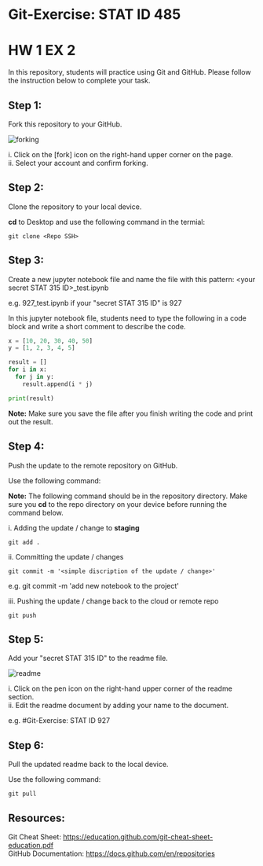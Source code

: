 # Git-Exercise: STAT ID 485

# HW 1 EX 2

In this repository, students will practice using Git and GitHub. Please follow the instruction below to complete your task.

## Step 1:
Fork this repository to your GitHub.

![forking](img/forking.png)

i. Click on the [fork] icon on the right-hand upper corner on the page.  
ii. Select your account and confirm forking.

## Step 2:
Clone the repository to your local device.

**cd** to Desktop and use the following command in the termial:

```
git clone <Repo SSH>
```

## Step 3:
Create a new jupyter notebook file and name the file with this pattern: \<your secret STAT 315 ID>_test.ipynb

e.g. 927_test.ipynb   if your "secret STAT 315 ID" is 927

In this jupyter notebook file, students need to type the following in a code block and write a short comment to describe the code.
  
``` python
x = [10, 20, 30, 40, 50]
y = [1, 2, 3, 4, 5]

result = []
for i in x:
  for j in y:
    result.append(i * j)

print(result)
```
  
**Note:** Make sure you save the file after you finish writing the code and print out the result.

## Step 4:
Push the update to the remote repository on GitHub.

Use the following command:

**Note:** The following command should be in the repository directory.  Make sure you **cd** to the repo directory on your device before running the command below.

i. Adding the update / change to **staging**
```
git add .
```

ii. Committing the update / changes
```
git commit -m '<simple discription of the update / change>'
```
e.g. git commit -m 'add new notebook to the project'

iii. Pushing the update / change back to the cloud or remote repo
```
git push
```

## Step 5:
Add your "secret STAT 315 ID" to the readme file.

![readme](img/readme.png)

i. Click on the pen icon on the right-hand upper corner of the readme section.  
ii. Edit the readme document by adding your name to the document.

e.g. \#Git-Exercise: STAT ID 927

## Step 6:
Pull the updated readme back to the local device.

Use the following command:
```
git pull
```

## Resources:
Git Cheat Sheet: https://education.github.com/git-cheat-sheet-education.pdf  
GitHub Documentation: https://docs.github.com/en/repositories
